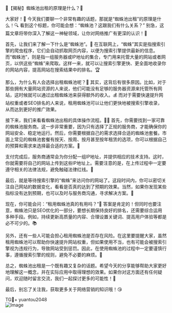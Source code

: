 🌟【揭秘】蜘蛛池出租的原理是什么？🚀

大家好！👋 今天我们要聊一个非常有趣的话题，那就是“蜘蛛池出租”的原理是什么！🔍 看到这个标题，你可能会想：“蜘蛛池？这跟我们有什么关系？” 别急，这篇文章将带你深入了解这一神秘领域，让你对网络推广有更深的认识！🧐

首先，让我们来了解一下什么是“蜘蛛池”。🤖 在互联网上，“蜘蛛”其实是指搜索引擎的爬虫程序，它们会自动抓取网页内容，以便为搜索引擎提供最新的信息。而“蜘蛛池”，则是指一组服务器或IP地址的集合，专门用来托管大量的网站或者网页，以供这些“蜘蛛”来爬取。这样一来，就可以让搜索引擎更快、更全面地收录你的网站内容，提高网站在搜索结果中的排名。🏆

那么，为什么有人会选择出租蜘蛛池呢？🤔 其实，这背后有很多原因。比如，对于那些拥有大量网站资源的人来说，他们可能没有足够的服务器资源来托管所有网站，这时候就可以通过出租蜘蛛池来获得额外的收入。💰 而对于需要快速提升网站权重或者SEO排名的人来说，租用蜘蛛池可以让他们更快地被搜索引擎收录，从而达到更好的推广效果。

接下来，我们来看看蜘蛛池出租的具体操作流程。👩‍💻 首先，你需要找到一家可靠的蜘蛛池服务商。这一步非常重要，因为只有选择了正规的服务商，才能确保你的网站安全、稳定地运行。然后，你需要根据自己的需求选择合适的蜘蛛池套餐。市面上常见的蜘蛛池套餐有按天、按周、按月甚至按年租赁的选项，你可以根据自己的预算和需求来选择最合适的方案。🛒

支付完成后，服务商通常会为你分配一组IP地址，并提供相应的技术支持。这时，你就需要将自己的网站上传到这些IP地址上。需要注意的是，在上传过程中一定要遵守相关的法律法规，避免触碰法律红线。🚨

最后，就是等待搜索引擎的“蜘蛛”来访问你的网站了。这段时间内，你可以密切关注自己网站的数据变化，看看是否真的达到了预期的效果。当然，如果你发现某些指标没有达到预期，也可以及时与服务商沟通，寻求解决方案。💬

现在，你可能会问：“租用蜘蛛池真的有用吗？”🤔 答案是肯定的！但同时也要注意，蜘蛛池只是SEO优化的一部分，要想长期保持良好的排名，还需要综合运用多种手段。例如，持续更新高质量的内容、合理设置关键词、提高用户体验等都是必不可少的。📚

另外，还有一些人可能会担心租用蜘蛛池是否存在风险。在这里要提醒大家，虽然租用蜘蛛池可以帮助你快速提升网站权重，但如果使用不当，也有可能会被搜索引擎视为违规行为，导致网站受到惩罚。因此，在使用蜘蛛池的过程中一定要谨慎行事，遵循搜索引擎的规则，避免不必要的麻烦。🚫

总之，蜘蛛池出租是一个既有趣又复杂的话题。希望今天的分享能够帮助大家更好地理解这一概念，并在实际应用中取得理想的效果。如果你对这方面还有任何疑问，欢迎随时留言交流，我们一起探讨更多的可能性！📝

最后，别忘了关注我，获取更多关于网络营销的知识哦！😘

TG💪+ yuantou2048  
![Image](https://github.com/user-attachments/assets/42a5a4a5-fea9-4a1d-8aa0-73e57e430cca)
